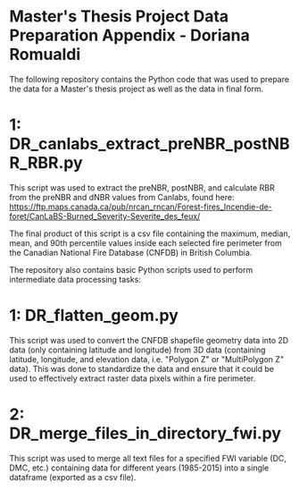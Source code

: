 # Master's Thesis Project Data Preparation Appendix - Doriana Romualdi 

The following repository contains the Python code that was used to prepare the data for a Master's thesis project as well as the data in final form.  

# 1: DR_canlabs_extract_preNBR_postNBR_RBR.py 

This script was used to extract the preNBR, postNBR, and calculate RBR from the preNBR and dNBR values from Canlabs, found here: https://ftp.maps.canada.ca/pub/nrcan_rncan/Forest-fires_Incendie-de-foret/CanLaBS-Burned_Severity-Severite_des_feux/ 

The final product of this script is a csv file containing the maximum, median, mean, and 90th percentile values inside each selected fire perimeter from the Canadian National Fire Database (CNFDB) in British Columbia. 







The repository also contains basic Python scripts used to perform intermediate data processing tasks: 

# 1: DR_flatten_geom.py 

This script was used to convert the CNFDB shapefile geometry data into 2D data (only containing latitude and longitude) from 3D data (containing latitude, longitude, and elevation data, i.e. "Polygon Z" or "MultiPolygon Z" data). This was done to standardize the data and ensure that it could be used to effectively extract raster data pixels within a fire perimeter. 

# 2: DR_merge_files_in_directory_fwi.py 

This script was used to merge all text files for a specified FWI variable (DC, DMC, etc.) containing data for different years (1985-2015) into a single dataframe (exported as a csv file). 
